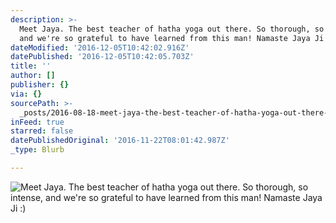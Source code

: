 ```yaml
---
description: >-
  Meet Jaya. The best teacher of hatha yoga out there. So thorough, so intense,
  and we're so grateful to have learned from this man! Namaste Jaya Ji :)
dateModified: '2016-12-05T10:42:02.916Z'
datePublished: '2016-12-05T10:42:05.703Z'
title: ''
author: []
publisher: {}
via: {}
sourcePath: >-
  _posts/2016-08-18-meet-jaya-the-best-teacher-of-hatha-yoga-out-there-so-thor.md
inFeed: true
starred: false
datePublishedOriginal: '2016-11-22T08:01:42.987Z'
_type: Blurb

---
```

![Meet Jaya. The best teacher of hatha yoga out there. So thorough, so intense, and we're so grateful to have learned from this man! Namaste Jaya Ji :)](https://the-grid-user-content.s3-us-west-2.amazonaws.com/d00db0e8-c166-49cb-abff-251edead7949.jpg)